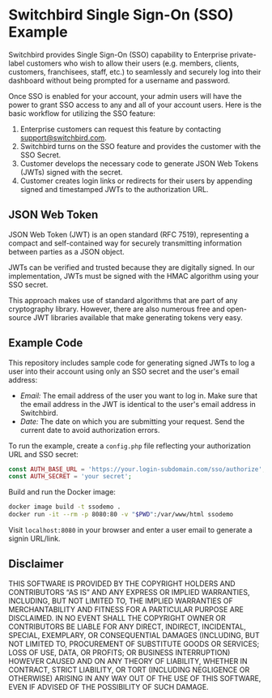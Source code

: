 # Switchbird Single Sign-On (SSO) Example

Switchbird provides Single Sign-On (SSO) capability to Enterprise private-label customers who wish to allow their users (e.g. members, clients, customers, franchisees, staff, etc.) to seamlessly and securely log into their dashboard without being prompted for a username and password.

Once SSO is enabled for your account, your admin users will have the power to grant SSO access to any and all of your account users. Here is the basic workflow for utilizing the SSO feature:

1. Enterprise customers can request this feature by contacting support@switchbird.com.
2. Switchbird turns on the SSO feature and provides the customer with the SSO Secret. 
3. Customer develops the necessary code to generate JSON Web Tokens (JWTs) signed with the secret.
4. Customer creates login links or redirects for their users by appending signed and timestamped JWTs to the authorization URL.

## JSON Web Token

JSON Web Token (JWT) is an open standard (RFC 7519), representing a compact and self-contained way for securely transmitting information between parties as a JSON object.

JWTs can be verified and trusted because they are digitally signed. In our implementation, JWTs must be signed with the HMAC algorithm using your SSO secret.

This approach makes use of standard algorithms that are part of any cryptography library. However, there are also numerous free and open-source JWT libraries available that make generating tokens very easy.

## Example Code

This repository includes sample code for generating signed JWTs to log a user into their account using only an SSO secret and the user's email address:

- *Email:* The email address of the user you want to log in. Make sure that the email address in the JWT is identical to the user's email address in Switchbird.
- *Date:* The date on which you are submitting your request. Send the current date to avoid authorization errors.

To run the example, create a `config.php` file reflecting your authorization URL and SSO secret:

```php
const AUTH_BASE_URL = 'https://your.login-subdomain.com/sso/authorize';
const AUTH_SECRET = 'your secret';
```

Build and run the Docker image:

```sh
docker image build -t ssodemo .
docker run -it --rm -p 8080:80 -v "$PWD":/var/www/html ssodemo
```

Visit `localhost:8080` in your browser and enter a user email to generate a signin URL/link.

## Disclaimer

THIS SOFTWARE IS PROVIDED BY THE COPYRIGHT HOLDERS AND CONTRIBUTORS “AS IS” AND ANY EXPRESS OR IMPLIED WARRANTIES, INCLUDING, BUT NOT LIMITED TO, THE IMPLIED WARRANTIES OF MERCHANTABILITY AND FITNESS FOR A PARTICULAR PURPOSE ARE DISCLAIMED. IN NO EVENT SHALL THE COPYRIGHT OWNER OR CONTRIBUTORS BE LIABLE FOR ANY DIRECT, INDIRECT, INCIDENTAL, SPECIAL, EXEMPLARY, OR CONSEQUENTIAL DAMAGES (INCLUDING, BUT NOT LIMITED TO, PROCUREMENT OF SUBSTITUTE GOODS OR SERVICES; LOSS OF USE, DATA, OR PROFITS; OR BUSINESS INTERRUPTION) HOWEVER CAUSED AND ON ANY THEORY OF LIABILITY, WHETHER IN CONTRACT, STRICT LIABILITY, OR TORT (INCLUDING NEGLIGENCE OR OTHERWISE) ARISING IN ANY WAY OUT OF THE USE OF THIS SOFTWARE, EVEN IF ADVISED OF THE POSSIBILITY OF SUCH DAMAGE.

